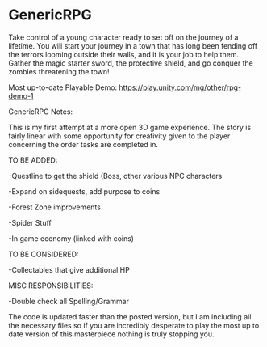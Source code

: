# GenericRPG
Take control of a young character ready to set off on the journey of a lifetime. You will start your journey in a town that has long been fending off the terrors looming outside their walls, and it is your job to help them. Gather the magic starter sword, the protective shield, and go conquer the zombies threatening the town!

Most up-to-date Playable Demo: https://play.unity.com/mg/other/rpg-demo-1

GenericRPG Notes:

This is my first attempt at a more open 3D game experience. The story is fairly linear with some opportunity for creativity given to the player concerning the order tasks are completed in.


TO BE ADDED:

-Questline to get the shield (Boss, other various NPC characters

-Expand on sidequests, add purpose to coins

-Forest Zone improvements

-Spider Stuff

-In game economy (linked with coins)


TO BE CONSIDERED:

-Collectables that give additional HP


MISC RESPONSIBILITIES:

-Double check all Spelling/Grammar


The code is updated faster than the posted version, but I am including all the necessary files so if you are incredibly desperate to play the most up to date version of this masterpiece nothing is truly stopping you.
